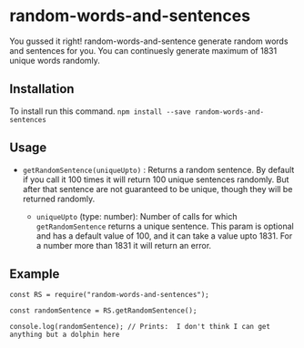 # random-words-and-sentences
You gussed it right! random-words-and-sentence generate random words and sentences for you. You can continuesly generate maximum of 1831 unique words randomly.

## Installation
To install run this command.
`npm install --save random-words-and-sentences`

## Usage
- `getRandomSentence(uniqueUpto)` : Returns a random sentence. By default if you call it 100 times it will return 100 unique sentences randomly. But after that sentence are not guaranteed to be unique, though they will be returned randomly.
  
  - `uniqueUpto` (type: number): Number of calls for which `getRandomSentence` returns a unique sentence. This param is optional and has a default value of 100, and it can take a value upto 1831. For a number more than 1831 it will return an error.

## Example
``` 
const RS = require("random-words-and-sentences");

const randomSentence = RS.getRandomSentence();

console.log(randomSentence); // Prints:  I don't think I can get anything but a dolphin here

```
